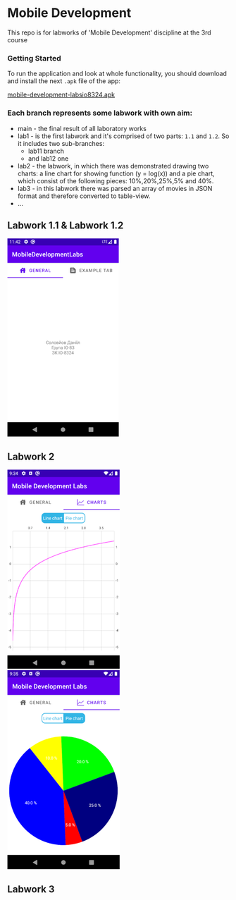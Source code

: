 # Mobile Development

This repo is for labworks of 'Mobile Development' discipline at the 3rd course

### Getting Started
To run the application and look at whole functionality, you should download and install the next ```.apk``` file of the app:

[mobile-development-labsio8324.apk](/mobile-development-labsio8324.apk "The application installation file")

### Each branch represents some labwork with own aim:
- main - the final result of all laboratory works
- lab1 - is the first labwork and it's comprised of two parts: ```1.1``` and ```1.2```. So it includes two sub-branches:
  - lab11 branch
  - and lab12 one
- lab2 - the labwork, in which there was demonstrated drawing two charts: a line chart for showing
 function (y = log(x)) and a pie chart, which consist of the following pieces: 10%,20%,25%,5% and 40%.
- lab3 - in this labwork there was parsed an array of movies in JSON format and therefore converted to table-view.
- ...

## Labwork 1.1 & Labwork 1.2
![](https://github.com/danilos1/mobile-development-labs/blob/main/img/app1.png)

## Labwork 2
![](https://github.com/danilos1/mobile-development-labs/blob/main/img/app3.png)
![](https://github.com/danilos1/mobile-development-labs/blob/main/img/app4.png)

## Labwork 3



